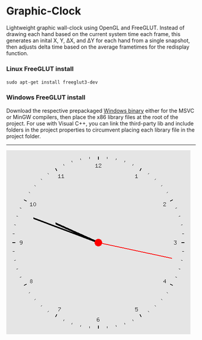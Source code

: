 # Graphic-Clock
Lightweight graphic wall-clock using OpenGL and FreeGLUT. Instead of drawing each hand based on the current system time each frame, this generates an inital X, Y, ΔX, and ΔY for each hand from a single snapshot, then adjusts delta time based on the average frametimes for the redisplay function.


### Linux FreeGLUT install
`sudo apt-get install freeglut3-dev`

### Windows FreeGLUT install
Download the respective prepackaged [Windows binary](https://www.transmissionzero.co.uk/software/freeglut-devel/) either for the MSVC or MinGW compilers, then place the x86 library files at the root of the project. For use with Visual C++, you can link the third-party lib and include folders in the project properties to circumvent placing each library file in the project folder.

---

![example](clock.gif)
